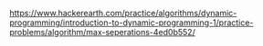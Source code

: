 https://www.hackerearth.com/practice/algorithms/dynamic-programming/introduction-to-dynamic-programming-1/practice-problems/algorithm/max-seperations-4ed0b552/
